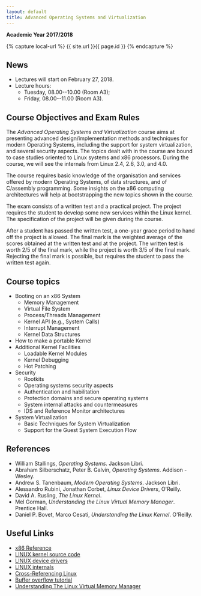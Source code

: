 ```yaml
---
layout: default
title: Advanced Operating Systems and Virtualization
---
```

**Academic Year 2017/2018**    

{% capture local-url %}
{{ site.url }}{{ page.id }}
{% endcapture %}

News
----

* Lectures will start on February 27, 2018. 
* Lecture hours:
  - Tuesday, 08.00--10.00 (Room A3);
  - Friday, 08.00--11.00 (Room A3).


Course Objectives and Exam Rules
--------------------------------

The *Advanced Operating Systems and Virtualization* course aims at presenting
advanced design/implementation methods and techniques for modern Operating
Systems, including the support for system virtualization, and several security
aspects. 
The topics dealt with in the course are bound to case studies oriented to Linux
systems and x86 processors. During the course, we will see the internals from
Linux 2.4, 2.6, 3.0, and 4.0.

The course requires basic knowledge of the organisation and services offered by
modern Operating Systems, of data structures, and of C/assembly programming.
Some insights on the x86 computing architectures will help at bootstrapping the
new topics shown in the course. 

The exam consists of a written test and a practical project. The project
requires the student to develop some new services within the Linux kernel. The
specification of the project will be given during the course.

After a student has passed the written test, a one-year grace period to hand
off the project is allowed. The final mark is the weighted average of the scores
obtained at the written test and at the project. The written test is worth 2/5
of the final mark, while the project is worth 3/5 of the final mark.
Rejecting the final mark is possible, but requires the student to pass the written
test again.


Course topics
-------------

* Booting on an x86 System
  - Memory Management
  - Virtual File System
  - Process/Threads Management
  - Kernel API (e.g., System Calls)
  - Interrupt Management
  - Kernel Data Structures
* How to make a portable Kernel
* Additional Kernel Facilities
  - Loadable Kernel Modules
  - Kernel Debugging
  - Hot Patching
* Security
  - Rootkits
  - Operating systems security aspects
  - Authentication and habilitation
  - Protection domains and secure operating systems
  - System internal attacks and countermeasures
  - IDS and Reference Monitor architectures
* System Virtualization
  - Basic Techniques for System Virtualization
  - Support for the Guest System Execution Flow


References
----------

* William Stallings, *Operating Systems*. Jackson Libri.
* Abraham Silberschatz, Peter B. Galvin, *Operating Systems*. Addison - Wesley.
* Andrew S. Tanenbaum, *Modern Operating Systems*. Jackson Libri.
* Alessandro Rubini, Jonathan Corbet, *Linux Device Drivers*, O'Reilly.
* David A. Rusling, *The Linux Kernel*.
* Mel Gorman, *Understanding the Linux Virtual Memory Manager*. Prentice Hall.
* Daniel P. Bovet, Marco Cesati, *Understanding the Linux Kernel*. O'Reilly.

Useful Links
------------

- [x86 Reference](http://x86asm.net/)
- [LINUX kernel source code](http://www.kernel.org/)
- [LINUX device drivers](http://www.xml.com/ldd/chapter/book/)
- [LINUX internals](http://en.tldp.org/LDP/tlk/tlk.html)
- [Cross-Referencing Linux](https://elixir.free-electrons.com/linux/latest/source)
- [Buffer overflow tutorial](http://www.infsec.ethz.ch/people/schapatr/BOtutorial.pdf)
- [Understanding The Linux Virtual Memory Manager](https://www.kernel.org/doc/gorman/pdf/understand.pdf)


